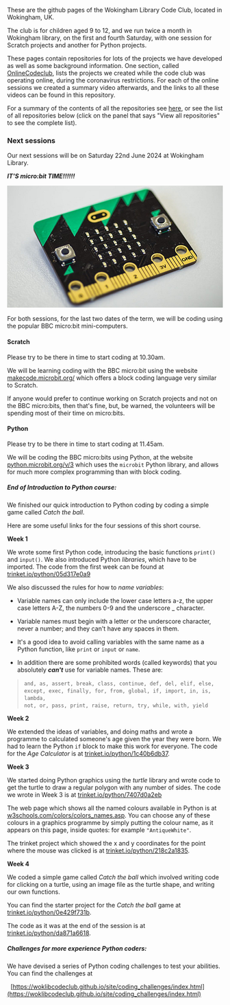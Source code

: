 These are the github pages of the Wokingham Library Code Club, located in Wokingham, UK.

The club is for children aged 9 to 12, and we run twice a month in Wokingham library, on the first and fourth Saturday, with one session for Scratch projects and another for Python projects.

These pages contain repositories for lots of the projects we have developed as well as some background information. One section, called [OnlineCodeclub](https://github.com/WokLibCodeClub/OnlineCodeclub), lists the projects we created while the code club was operating online, during the coronavirus restrictions. For each of the online sessions we created a summary video afterwards, and the links to all these videos can be found in this repository.

For a summary of the contents of all the repositories see [here](https://github.com/WokLibCodeClub/woklibcodeclub.github.io), or see the list of all repositories below (click on the panel that says "View all repositories" to see the complete list).

### Next sessions

Our next sessions will be on Saturday 22nd June 2024 at Wokingham Library.

***IT'S micro:bit TIME!!!!!!***

![Image of bbc micro:bit](https://github.com/WokLibCodeClub/resources/blob/main/bbc%20microbit.png)

For both sessions, for the last two dates of the term, we will be coding using the popular BBC micro:bit mini-computers. 

#### Scratch

Please try to be there in time to start coding at 10.30am.

We will be learning coding  with the BBC micro:bit using the website [makecode.microbit.org/](https://makecode.microbit.org/) which offers a block coding language very similar to Scratch. 

If anyone would prefer to continue working on Scratch projects and not on the BBC micro:bits, then that's fine, but, be warned, the volunteers will be spending most of their time on micro:bits.

#### Python

Please try to be there in time to start coding at 11.45am.

We will be coding the BBC micro:bits using Python, at the website [python.microbit.org/v/3](https://python.microbit.org/v/3) which uses the ```microbit``` Python library, and allows for much more complex programming than with block coding.

##### End of Introduction to Python course:

We finished our quick introduction to Python coding by coding a simple game called *Catch the ball*.

Here are some useful links for the four sessions of this short course.

**Week 1**

We wrote some first Python code, introducing the basic functions ```print()``` and ```input()```. We also introduced Python *libraries*, which have to be imported. The code from the first week can be found at [trinket.io/python/05d317e0a9](https://trinket.io/python/05d317e0a9)

We also discussed the rules for how to *name variables*:

- Variable names can only include the lower case letters a-z, the upper case letters A-Z, the numbers 0-9 and the underscore _ character.

- Variable names must begin with a letter or the underscore character, never a number; and they can't have any spaces in them.

- It's a good idea to avoid calling variables with the same name as a Python function, like <code>print</code> or <code>input</code> or <code>name</code>.

- In addition there are some prohibited words (called keywords) that you absolutely ***can't*** use for variable names. These are:

> <code>and, as, assert, break, class, continue, def, del, elif, else, except, exec, finally, for, from, global, if, import, in, is, lambda, not, or, pass, print, raise, return, try, while, with, yield</code>

**Week 2**

We extended the ideas of variables, and doing maths and wrote a programme to calculated someone's age given the year they were born. We had to learn the Python ```if``` block to make this work for everyone. The code for the *Age Calculator* is at [trinket.io/python/1c40b6db37](https://trinket.io/python/1c40b6db37).

**Week 3**

We started doing Python graphics using the *turtle* library and wrote code to get the turtle to draw a regular polygon with any number of sides. The code we wrote in Week 3 is at [trinket.io/python/7407d0a2eb](https://trinket.io/python/7407d0a2eb)

The web page which shows all the named colours available in Python is at [w3schools.com/colors/colors_names.asp](https://www.w3schools.com/colors/colors_names.asp). You can choose any of these colours in a graphics programme by simply putting the colour name, as it appears on this page, inside quotes: for example ```"AntiqueWhite"```.

The trinket project which showed the x and y coordinates for the point where the mouse was clicked is at [trinket.io/python/218c2a1835](https://trinket.io/python/218c2a1835).

**Week 4**

We coded a simple game called *Catch the ball* which involved writing code for clicking on a turtle, using an image file as the turtle shape, and writing our own functions.

You can find the starter project for the *Catch the ball* game at [trinket.io/python/0e429f731b](https://trinket.io/python/0e429f731b).

The code as it was at the end of the session is at [trinket.io/python/da871a6618](https://trinket.io/python/da871a6618).

##### Challenges for more experience Python coders:

We have devised a series of Python coding challenges to test your abilities. You can find the challenges at

&nbsp;&nbsp;[https://woklibcodeclub.github.io/site/coding_challenges/index.html](https://woklibcodeclub.github.io/site/coding_challenges/index.html)
